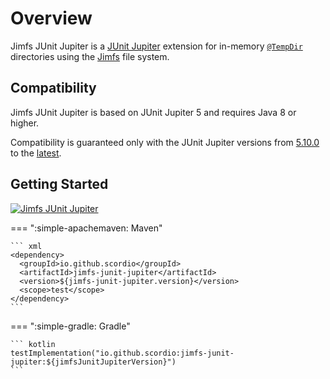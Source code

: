 # Overview

Jimfs JUnit Jupiter is a [JUnit Jupiter](https://junit.org/) extension for in-memory
[`@TempDir`](https://docs.junit.org/current/api/org.junit.jupiter.api/org/junit/jupiter/api/io/TempDir.html) directories
using the [Jimfs](https://github.com/google/jimfs) file system.

## Compatibility

Jimfs JUnit Jupiter is based on JUnit Jupiter 5 and requires Java 8 or higher.

Compatibility is guaranteed only with the JUnit Jupiter versions from
[5.10.0](https://junit.org/junit5/docs/5.10.0/release-notes/index.html)
to the
[latest](https://junit.org/junit5/docs/current/release-notes/index.html).

## Getting Started

[![Jimfs JUnit Jupiter](https://img.shields.io/maven-central/v/io.github.scordio/jimfs-junit-jupiter?label=Jimfs%20JUnit%20Jupiter)](https://central.sonatype.com/artifact/io.github.scordio/jimfs-junit-jupiter)

=== ":simple-apachemaven: Maven"

    ``` xml
    <dependency>
      <groupId>io.github.scordio</groupId>
      <artifactId>jimfs-junit-jupiter</artifactId>
      <version>${jimfs-junit-jupiter.version}</version>
      <scope>test</scope>
    </dependency>
    ```

=== ":simple-gradle: Gradle"

    ``` kotlin
    testImplementation("io.github.scordio:jimfs-junit-jupiter:${jimfsJunitJupiterVersion}")
    ```
